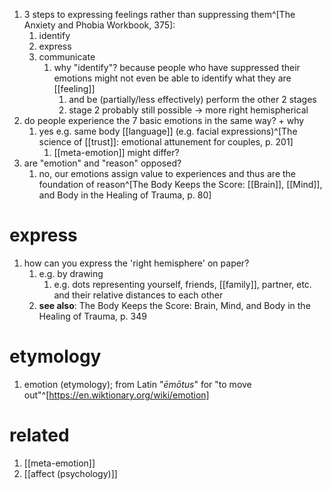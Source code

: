 1. 3 steps to expressing feelings rather than suppressing them^[The Anxiety and Phobia Workbook, 375]:
	1. identify
	2. express
	3. communicate
		1. why "identify"? because people who have suppressed their emotions might not even be able to identify what they are [[feeling]]
			1. and be (partially/less effectively) perform the other 2 stages
			2. stage 2 probably still possible → more right hemispherical
2. do people experience the 7 basic emotions in the same way? + why
	1. yes e.g. same body [[language]] (e.g. facial expressions)^[The science of [[trust]]: emotional attunement for couples, p. 201]
		1. [[meta-emotion]] might differ?
3. are "emotion" and "reason" opposed?
	1. no, our emotions assign value to experiences and thus are the foundation of reason^[The Body Keeps the Score: [[Brain]], [[Mind]], and Body in the Healing of Trauma, p. 80]

# express
1. how can you express the 'right hemisphere' on paper?
	1. e.g. by drawing
		1. e.g. dots representing yourself, friends, [[family]], partner, etc. and their relative distances to each other
	2. **see also**: The Body Keeps the Score: Brain, Mind, and Body in the Healing of Trauma, p. 349

# etymology
1. emotion (etymology); from Latin "*ēmōtus*" for "to move out"^[https://en.wiktionary.org/wiki/emotion]

# related
1. [[meta-emotion]]
2. [[affect (psychology)]]